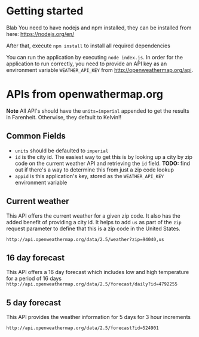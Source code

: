 # Getting started

Blab You need to have nodejs and npm installed, they can be installed from here: https://nodejs.org/en/

After that, execute `npm install` to install all required dependencies

You can run the application by executing `node index.js`. In order for the application to run correctly, you need to provide an API key as an environment variable `WEATHER_API_KEY` from http://openweathermap.org/api.


# APIs from openwathermap.org

**Note** All API's should have the `units=imperial` appended to get the 
results in Farenheit. Otherwise, they default to Kelvin!!

## Common Fields

* `units` should be defaulted to `imperial`
* `id` is the city id. The easiest way to get this is by looking up a city by zip code on the current weather API and retrieving the `id` field. **TODO:** find out if there's a way to determine this from just a zip code lookup
* `appid` is this application's key, stored as the `WEATHER_API_KEY` environment variable

## Current weather

This API offers the current weather for a given zip code. It also has the added 
benefit of providing a city id. It helps to add `us` as part of the `zip` request
parameter to define that this is a zip code in the United States.

`http://api.openweathermap.org/data/2.5/weather?zip=94040,us`

## 16 day forecast

This API offers a 16 day forecast which includes low and high temperature for 
a period of 16 days
`http://api.openweathermap.org/data/2.5/forecast/daily?id=4792255`

## 5 day forecast

This API provides the weather information for 5 days for 3 hour increments

`http://api.openweathermap.org/data/2.5/forecast?id=524901`
